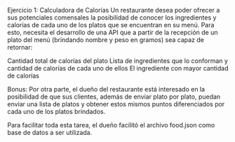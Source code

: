Ejercicio 1: Calculadora de Calorías
Un restaurante desea poder ofrecer a sus potenciales comensales la posibilidad de conocer los ingredientes y calorías de cada uno de los platos que se encuentran en su menú. Para esto, necesita el desarrollo de una API que a partir de la recepción de un plato del menú (brindando nombre y peso en gramos) sea capaz de retornar:


Cantidad total de calorías del plato
Lista de ingredientes que lo conforman y cantidad de calorías de cada uno de ellos
El ingrediente con mayor cantidad de calorías

Bonus: Por otra parte, el dueño del restaurante está interesado en la posibilidad de que sus clientes, además de enviar plato por plato, puedan enviar una lista de platos y obtener estos mismos puntos diferenciados por cada uno de los platos brindados.


Para facilitar toda esta tarea, el dueño facilitó el archivo food.json como base de datos a ser utilizada.

